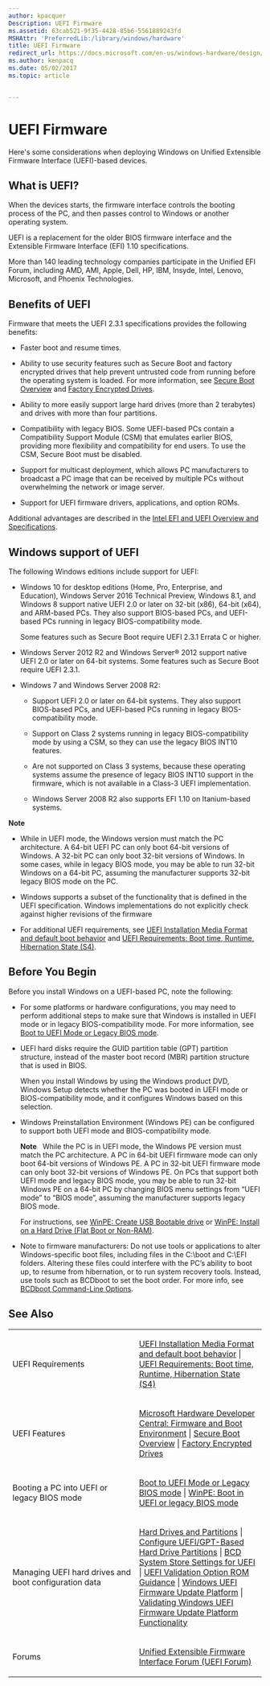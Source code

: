 ```yaml
---
author: kpacquer
Description: UEFI Firmware
ms.assetid: 63cab521-9f35-4428-85b6-5561889243fd
MSHAttr: 'PreferredLib:/library/windows/hardware'
title: UEFI Firmware
redirect_url: https://docs.microsoft.com/en-us/windows-hardware/design/device-experiences/oem-uefi
ms.author: kenpacq
ms.date: 05/02/2017
ms.topic: article


---
```


# UEFI Firmware


Here's some considerations when deploying Windows on Unified Extensible Firmware Interface (UEFI)-based devices.

## <span id="What_is_UEFI_"></span><span id="what_is_uefi_"></span><span id="WHAT_IS_UEFI_"></span>What is UEFI?


When the devices starts, the firmware interface controls the booting process of the PC, and then passes control to Windows or another operating system.

UEFI is a replacement for the older BIOS firmware interface and the Extensible Firmware Interface (EFI) 1.10 specifications.

More than 140 leading technology companies participate in the Unified EFI Forum, including AMD, AMI, Apple, Dell, HP, IBM, Insyde, Intel, Lenovo, Microsoft, and Phoenix Technologies.

## <span id="Benefits"></span><span id="benefits"></span><span id="BENEFITS"></span>Benefits of UEFI


Firmware that meets the UEFI 2.3.1 specifications provides the following benefits:

-   Faster boot and resume times.

-   Ability to use security features such as Secure Boot and factory encrypted drives that help prevent untrusted code from running before the operating system is loaded. For more information, see [Secure Boot Overview](secure-boot-overview.md) and [Factory Encrypted Drives](factory-encrypted-drives.md).

-   Ability to more easily support large hard drives (more than 2 terabytes) and drives with more than four partitions.

-   Compatibility with legacy BIOS. Some UEFI-based PCs contain a Compatibility Support Module (CSM) that emulates earlier BIOS, providing more flexibility and compatibility for end users. To use the CSM, Secure Boot must be disabled.

-   Support for multicast deployment, which allows PC manufacturers to broadcast a PC image that can be received by multiple PCs without overwhelming the network or image server.

-   Support for UEFI firmware drivers, applications, and option ROMs.

Additional advantages are described in the [Intel EFI and UEFI Overview and Specifications](http://www.intel.com/technology/efi/).

## <span id="Windows_support_of_UEFI"></span><span id="windows_support_of_uefi"></span><span id="WINDOWS_SUPPORT_OF_UEFI"></span>Windows support of UEFI


The following Windows editions include support for UEFI:

-   Windows 10 for desktop editions (Home, Pro, Enterprise, and Education), Windows Server 2016 Technical Preview, Windows 8.1, and Windows 8 support native UEFI 2.0 or later on 32-bit (x86), 64-bit (x64), and ARM-based PCs. They also support BIOS-based PCs, and UEFI-based PCs running in legacy BIOS-compatibility mode.

    Some features such as Secure Boot require UEFI 2.3.1 Errata C or higher.

-   Windows Server 2012 R2 and Windows Server® 2012 support native UEFI 2.0 or later on 64-bit systems. Some features such as Secure Boot require UEFI 2.3.1.

-   Windows 7 and Windows Server 2008 R2:

    -   Support UEFI 2.0 or later on 64-bit systems. They also support BIOS-based PCs, and UEFI-based PCs running in legacy BIOS-compatibility mode.

    -   Support on Class 2 systems running in legacy BIOS-compatibility mode by using a CSM, so they can use the legacy BIOS INT10 features.

    -   Are not supported on Class 3 systems, because these operating systems assume the presence of legacy BIOS INT10 support in the firmware, which is not available in a Class-3 UEFI implementation.

    -   Windows Server 2008 R2 also supports EFI 1.10 on Itanium-based systems.

**Note**  
-   While in UEFI mode, the Windows version must match the PC architecture. A 64-bit UEFI PC can only boot 64-bit versions of Windows. A 32-bit PC can only boot 32-bit versions of Windows. In some cases, while in legacy BIOS mode, you may be able to run 32-bit Windows on a 64-bit PC, assuming the manufacturer supports 32-bit legacy BIOS mode on the PC.

-   Windows supports a subset of the functionality that is defined in the UEFI specification. Windows implementations do not explicitly check against higher revisions of the firmware

-   For additional UEFI requirements, see [UEFI Installation Media Format and default boot behavior](uefi-installation-media-format-and-default-boot-behavior.md) and [UEFI Requirements: Boot time, Runtime, Hibernation State (S4)](uefi-requirements-boot-time-runtime-hibernation-state--s4.md).

 

## <span id="Considerations"></span><span id="considerations"></span><span id="CONSIDERATIONS"></span>Before You Begin


Before you install Windows on a UEFI-based PC, note the following:

-   For some platforms or hardware configurations, you may need to perform additional steps to make sure that Windows is installed in UEFI mode or in legacy BIOS-compatibility mode. For more information, see [Boot to UEFI Mode or Legacy BIOS mode](boot-to-uefi-mode-or-legacy-bios-mode.md).

-   UEFI hard disks require the GUID partition table (GPT) partition structure, instead of the master boot record (MBR) partition structure that is used in BIOS.

    When you install Windows by using the Windows product DVD, Windows Setup detects whether the PC was booted in UEFI mode or BIOS-compatibility mode, and it configures Windows based on this selection.

-   Windows Preinstallation Environment (Windows PE) can be configured to support both UEFI mode and BIOS-compatibility mode.

     **Note**  
    While the PC is in UEFI mode, the Windows PE version must match the PC architecture. A PC in 64-bit UEFI firmware mode can only boot 64-bit versions of Windows PE. A PC in 32-bit UEFI firmware mode can only boot 32-bit versions of Windows PE. On PCs that support both UEFI mode and legacy BIOS mode, you may be able to run 32-bit Windows PE on a 64-bit PC by changing BIOS menu settings from “UEFI mode” to “BIOS mode”, assuming the manufacturer supports legacy BIOS mode.

    For instructions, see [WinPE: Create USB Bootable drive](winpe-create-usb-bootable-drive.md) or [WinPE: Install on a Hard Drive (Flat Boot or Non-RAM)](winpe-install-on-a-hard-drive--flat-boot-or-non-ram.md).
    
-   Note to firmware manufacturers: Do not use tools or applications to alter Windows-specific boot files, including files in the C:\\boot and C:\\EFI folders. Altering these files could interfere with the PC’s ability to boot up, to resume from hibernation, or to run system recovery tools. Instead, use tools such as BCDboot to set the boot order. For more info, see [BCDboot Command-Line Options](bcdboot-command-line-options-techref-di.md).

## <span id="Resources"></span><span id="resources"></span><span id="RESOURCES"></span>See Also


<table>
<colgroup>
<col width="50%" />
<col width="50%" />
</colgroup>
<tbody>
<tr class="odd">
<td align="left"><p>UEFI Requirements</p></td>
<td align="left"><p><a href="uefi-installation-media-format-and-default-boot-behavior.md" data-raw-source="[UEFI Installation Media Format and default boot behavior](uefi-installation-media-format-and-default-boot-behavior.md)">UEFI Installation Media Format and default boot behavior</a> | <a href="uefi-requirements-boot-time-runtime-hibernation-state--s4.md" data-raw-source="[UEFI Requirements: Boot time, Runtime, Hibernation State (S4)](uefi-requirements-boot-time-runtime-hibernation-state--s4.md)">UEFI Requirements: Boot time, Runtime, Hibernation State (S4)</a></p></td>
</tr>
<tr class="even">
<td align="left"><p>UEFI Features</p></td>
<td align="left"><p><a href="http://go.microsoft.com/fwlink/?LinkId=244007" data-raw-source="[Microsoft Hardware Developer Central: Firmware and Boot Environment](http://go.microsoft.com/fwlink/?LinkId=244007)">Microsoft Hardware Developer Central: Firmware and Boot Environment</a> | <a href="secure-boot-overview.md" data-raw-source="[Secure Boot Overview](secure-boot-overview.md)">Secure Boot Overview</a> | <a href="factory-encrypted-drives.md" data-raw-source="[Factory Encrypted Drives](factory-encrypted-drives.md)">Factory Encrypted Drives</a></p></td>
</tr>
<tr class="odd">
<td align="left"><p>Booting a PC into UEFI or legacy BIOS mode</p></td>
<td align="left"><p><a href="boot-to-uefi-mode-or-legacy-bios-mode.md" data-raw-source="[Boot to UEFI Mode or Legacy BIOS mode](boot-to-uefi-mode-or-legacy-bios-mode.md)">Boot to UEFI Mode or Legacy BIOS mode</a> | <a href="winpe-boot-in-uefi-or-legacy-bios-mode.md" data-raw-source="[WinPE: Boot in UEFI or legacy BIOS mode](winpe-boot-in-uefi-or-legacy-bios-mode.md)">WinPE: Boot in UEFI or legacy BIOS mode</a></p></td>
</tr>
<tr class="even">
<td align="left"><p>Managing UEFI hard drives and boot configuration data</p></td>
<td align="left"><p><a href="hard-drives-and-partitions.md" data-raw-source="[Hard Drives and Partitions](hard-drives-and-partitions.md)">Hard Drives and Partitions</a> | <a href="configure-uefigpt-based-hard-drive-partitions.md" data-raw-source="[Configure UEFI/GPT-Based Hard Drive Partitions](configure-uefigpt-based-hard-drive-partitions.md)">Configure UEFI/GPT-Based Hard Drive Partitions</a> | <a href="bcd-system-store-settings-for-uefi.md" data-raw-source="[BCD System Store Settings for UEFI](bcd-system-store-settings-for-uefi.md)">BCD System Store Settings for UEFI</a> | <a href="uefi-validation-option-rom-validation-guidance.md" data-raw-source="[UEFI Validation Option ROM Guidance](uefi-validation-option-rom-validation-guidance.md)">UEFI Validation Option ROM Guidance</a> | <a href="http://go.microsoft.com/fwlink/p/?linkid=523808" data-raw-source="[Windows UEFI Firmware Update Platform](http://go.microsoft.com/fwlink/p/?linkid=523808)">Windows UEFI Firmware Update Platform</a> | <a href="validating-windows-uefi-firmware-update-platform-functionality.md" data-raw-source="[Validating Windows UEFI Firmware Update Platform Functionality](validating-windows-uefi-firmware-update-platform-functionality.md)">Validating Windows UEFI Firmware Update Platform Functionality</a></p></td>
</tr>
<tr class="odd">
<td align="left"><p>Forums</p></td>
<td align="left"><p><a href="http://go.microsoft.com/fwlink/?LinkId=244009" data-raw-source="[Unified Extensible Firmware Interface Forum (UEFI Forum)](http://go.microsoft.com/fwlink/?LinkId=244009)">Unified Extensible Firmware Interface Forum (UEFI Forum)</a></p></td>
</tr>
</tbody>
</table>

 

 

 






